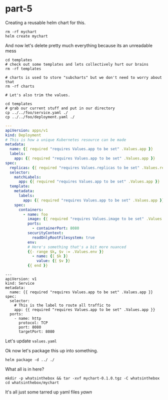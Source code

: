 # part-5

Creating a reusable helm chart for this.

```
rm -rf mychart
helm create mychart
```

And now let's delete pretty much everything because its an unreadable mess
```
cd templates
# check out some templates and lets collectively hurt our brains
rm -rf templates
```
```
# charts is used to store "subcharts" but we don't need to worry about that
rm -rf charts
```
```
# Let's also trim the values.
```

```
cd templates
# grab our current stuff and put in our directory
cp ../../foo/service.yaml ./
cp ../../foo/deployment.yaml ./
```

```yaml
---
apiVersion: apps/v1
kind: Deployment
# This is how a unique Kubernetes resource can be made
metadata:
  name: {{ required "requires Values.app to be set" .Values.app }}
  labels:
    app: {{ required "requires Values.app to be set" .Values.app }}
spec:
  replicas: {{ required "requires Values.replicas to be set" .Values.replicas }}
  selector:
    matchLabels:
      app: {{ required "requires Values.app to be set" .Values.app }}
  template:
    metadata:
      labels:
        app: {{ required "requires Values.app to be set" .Values.app }}
    spec:
      containers:
        - name: foo
          image: {{ required "requires Values.image to be set" .Values.image }}
          ports:
            - containerPort: 8080
          securityContext:
            readOnlyRootFilesystem: true
          env:
          # Here's something that's a bit more nuanced
          {{- range $k, $v := .Values.env }}
            - name: {{ $k }}
              value: {{ $v }}
          {{ end }}
```

```
---
apiVersion: v1
kind: Service
metadata:
  name: {{ required "requires Values.app to be set" .Values.app }}
spec:
  selector:
    # This is the label to route all traffic to
    app: {{ required "requires Values.app to be set" .Values.app }}
  ports:
    - name: http
      protocol: TCP
      port: 8080
      targetPort: 8080
```

Let's update `values.yaml`

Ok now let's package this up into something.
```
helm package -d ../ ./ 
```

What all is in here?
```
mkdir -p whatsinthebox && tar -xvf mychart-0.1.0.tgz -C whatsinthebox
cd whatsinthebox/mychart
```
It's all just some tarred up yaml files *yawn*
